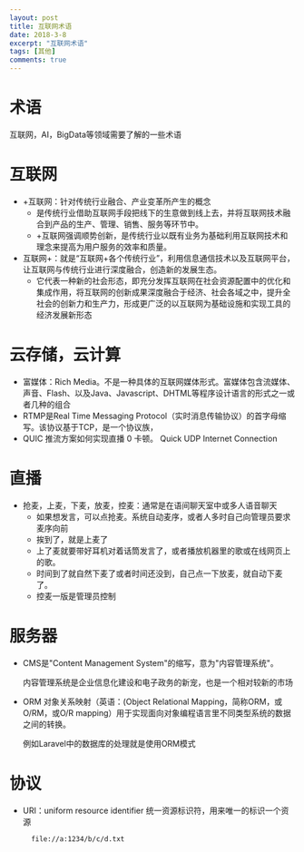 ```yaml
---
layout: post
title: 互联网术语
date: 2018-3-8
excerpt: "互联网术语"
tags: [其他]
comments: true
---
```




# 术语

互联网，AI，BigData等领域需要了解的一些术语

# 互联网

- +互联网：针对传统行业融合、产业变革所产生的概念
    - 是传统行业借助互联网手段把线下的生意做到线上去，并将互联网技术融合到产品的生产、管理、销售、服务等环节中。
    - +互联网强调顺势创新，是传统行业以既有业务为基础利用互联网技术和理念来提高为用户服务的效率和质量。
- 互联网+：就是“互联网+各个传统行业”，利用信息通信技术以及互联网平台，让互联网与传统行业进行深度融合，创造新的发展生态。
    - 它代表一种新的社会形态，即充分发挥互联网在社会资源配置中的优化和集成作用，将互联网的创新成果深度融合于经济、社会各域之中，提升全社会的创新力和生产力，形成更广泛的以互联网为基础设施和实现工具的经济发展新形态

# 云存储，云计算

- 富媒体：Rich Media。不是一种具体的互联网媒体形式。富媒体包含流媒体、声音、Flash、以及Java、Javascript、DHTML等程序设计语言的形式之一或者几种的组合
- RTMP是Real Time Messaging Protocol（实时消息传输协议）的首字母缩写。该协议基于TCP，是一个协议族，
- QUIC 推流方案如何实现直播 0 卡顿。 Quick UDP Internet Connection

# 直播

- 抢麦，上麦，下麦，放麦，控麦：通常是在语间聊天室中或多人语音聊天
    - 如果想发言，可以点抢麦。系统自动麦序，或者人多时自己向管理员要求麦序向前
    - 挨到了，就是上麦了
    - 上了麦就要带好耳机对着话筒发言了，或者播放机器里的歌或在线网页上的歌。
    - 时间到了就自然下麦了或者时间还没到，自己点一下放麦，就自动下麦了。
    - 控麦一版是管理员控制

# 服务器

- CMS是"Content Management System"的缩写，意为"内容管理系统"。 
	
	内容管理系统是企业信息化建设和电子政务的新宠，也是一个相对较新的市场

- ORM 对象关系映射（英语：(Object Relational Mapping，简称ORM，或O/RM，或O/R mapping）用于实现面向对象编程语言里不同类型系统的数据之间的转换。

	例如Laravel中的数据库的处理就是使用ORM模式

# 协议

- URI：uniform resource identifier 统一资源标识符，用来唯一的标识一个资源

		file://a:1234/b/c/d.txt

